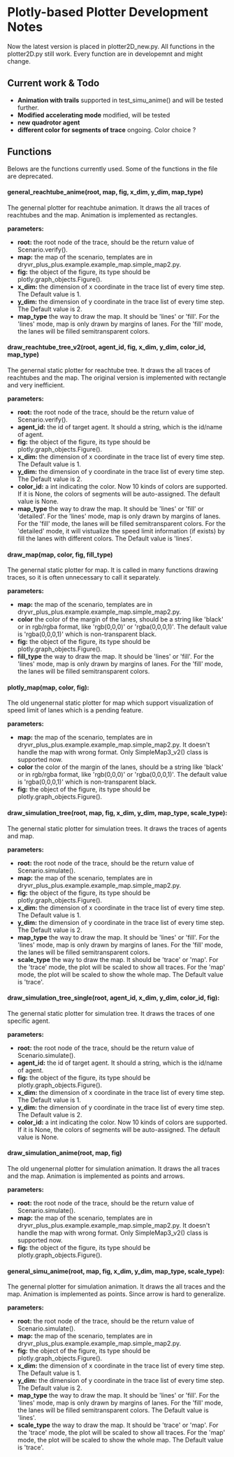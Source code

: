 # Plotly-based Plotter Development Notes

Now the latest version is placed in plotter2D_new.py. All functions in the plotter2D.py still work. Every function are in developemnt and might change.

## Current work & Todo
- **Animation with trails** supported in test_simu_anime() and will be tested further.
- **Modified accelerating mode** modified, will be tested
- **new quadrotor agent**
- **different color for segments of trace** ongoing. Color choice ?

## Functions
Belows are the functions currently used. Some of the functions in the file are deprecated.

#### general_reachtube_anime(root, map, fig, x_dim, y_dim, map_type)

The genernal plotter for reachtube animation. It draws the all traces of reachtubes and the map. Animation is implemented as rectangles.

**parameters:**
- **root:** the root node of the trace, should be the return value of Scenario.verify().
- **map:** the map of the scenario, templates are in dryvr_plus_plus.example.example_map.simple_map2.py.
- **fig:** the object of the figure, its type should be plotly.graph_objects.Figure().
- **x_dim:** the dimension of x coordinate in the trace list of every time step. The Default value is 1.
- **y_dim:** the dimension of y coordinate in the trace list of every time step. The Default value is 2.
- **map_type** the way to draw the map. It should be 'lines' or 'fill'. For the 'lines' mode, map is only drawn by margins of lanes. For the 'fill' mode, the lanes will be filled semitransparent colors.

#### draw_reachtube_tree_v2(root, agent_id, fig, x_dim, y_dim, color_id, map_type)

The genernal static plotter for reachtube tree. It draws the all traces of reachtubes and the map.
The original version is implemented with rectangle and very inefficient.

**parameters:**
- **root:** the root node of the trace, should be the return value of Scenario.verify().
- **agent_id:** the id of target agent. It should a string, which is the id/name of agent.
- **fig:** the object of the figure, its type should be plotly.graph_objects.Figure().
- **x_dim:** the dimension of x coordinate in the trace list of every time step. The Default value is 1.
- **y_dim:** the dimension of y coordinate in the trace list of every time step. The Default value is 2.
- **color_id:** a int indicating the color. Now 10 kinds of colors are supported. If it is None, the colors of segments will be auto-assigned. The default value is None.
- **map_type** the way to draw the map. It should be 'lines' or 'fill' or 'detailed'. For the 'lines' mode, map is only drawn by margins of lanes. For the 'fill' mode, the lanes will be filled semitransparent colors. For the 'detailed' mode, it will vistualize the speed limit information (if exists) by fill the lanes with different colors. The Default value is 'lines'.

#### draw_map(map, color, fig, fill_type)

The genernal static plotter for map. It is called in many functions drawing traces, so it is often unnecessary to call it separately.

**parameters:**
- **map:** the map of the scenario, templates are in dryvr_plus_plus.example.example_map.simple_map2.py.
- **color** the color of the margin of the lanes, should be a string like 'black' or in rgb/rgba format, like 'rgb(0,0,0)' or 'rgba(0,0,0,1)'. The default value is 'rgba(0,0,0,1)' which is non-transparent black.
- **fig:** the object of the figure, its type should be plotly.graph_objects.Figure().
- **fill_type** the way to draw the map. It should be 'lines' or 'fill'. For the 'lines' mode, map is only drawn by margins of lanes. For the 'fill' mode, the lanes will be filled semitransparent colors.

#### plotly_map(map, color, fig):

The old ungenernal static plotter for map which support visualization of speed limit of lanes which is a pending feature.

**parameters:**
- **map:** the map of the scenario, templates are in dryvr_plus_plus.example.example_map.simple_map2.py. It doesn't handle the map with wrong format. Only SimpleMap3_v2() class is supported now.
- **color** the color of the margin of the lanes, should be a string like 'black' or in rgb/rgba format, like 'rgb(0,0,0)' or 'rgba(0,0,0,1)'. The default value is 'rgba(0,0,0,1)' which is non-transparent black.
- **fig:** the object of the figure, its type should be plotly.graph_objects.Figure().

#### draw_simulation_tree(root, map, fig, x_dim, y_dim, map_type, scale_type):

The genernal static plotter for simulation trees. It draws the traces of agents and map.

**parameters:**
- **root:** the root node of the trace, should be the return value of Scenario.simulate().
- **map:** the map of the scenario, templates are in dryvr_plus_plus.example.example_map.simple_map2.py.
- **fig:** the object of the figure, its type should be plotly.graph_objects.Figure().
- **x_dim:** the dimension of x coordinate in the trace list of every time step. The Default value is 1.
- **y_dim:** the dimension of y coordinate in the trace list of every time step. The Default value is 2.
- **map_type** the way to draw the map. It should be 'lines' or 'fill'. For the 'lines' mode, map is only drawn by margins of lanes. For the 'fill' mode, the lanes will be filled semitransparent colors.
- **scale_type** the way to draw the map. It should be 'trace' or 'map'. For the 'trace' mode, the plot will be scaled to show all traces. For the 'map' mode, the plot will be scaled to show the whole map. The Default value is 'trace'.

#### draw_simulation_tree_single(root, agent_id, x_dim, y_dim, color_id, fig):

The genernal static plotter for simulation tree. It draws the  traces of one specific agent.

**parameters:**
- **root:** the root node of the trace, should be the return value of Scenario.simulate().
- **agent_id:** the id of target agent. It should a string, which is the id/name of agent.
- **fig:** the object of the figure, its type should be plotly.graph_objects.Figure().
- **x_dim:** the dimension of x coordinate in the trace list of every time step. The Default value is 1.
- **y_dim:** the dimension of y coordinate in the trace list of every time step. The Default value is 2.
- **color_id:** a int indicating the color. Now 10 kinds of colors are supported. If it is None, the colors of segments will be auto-assigned. The default value is None.

#### draw_simulation_anime(root, map, fig)

The old ungenernal plotter for simulation animation. It draws the all traces and the map. Animation is implemented as points and arrows. 

**parameters:**
- **root:** the root node of the trace, should be the return value of Scenario.simulate().
- **map:** the map of the scenario, templates are in dryvr_plus_plus.example.example_map.simple_map2.py. It doesn't handle the map with wrong format. Only SimpleMap3_v2() class is supported now.
- **fig:** the object of the figure, its type should be plotly.graph_objects.Figure().

#### general_simu_anime(root, map, fig, x_dim, y_dim, map_type, scale_type):

The genernal plotter for simulation animation. It draws the all traces and the map. Animation is implemented as points. Since arrow is hard to generalize.

**parameters:**
- **root:** the root node of the trace, should be the return value of Scenario.simulate().
- **map:** the map of the scenario, templates are in dryvr_plus_plus.example.example_map.simple_map2.py.
- **fig:** the object of the figure, its type should be plotly.graph_objects.Figure().
- **x_dim:** the dimension of x coordinate in the trace list of every time step. The Default value is 1.
- **y_dim:** the dimension of y coordinate in the trace list of every time step. The Default value is 2.
- **map_type** the way to draw the map. It should be 'lines' or 'fill'. For the 'lines' mode, map is only drawn by margins of lanes. For the 'fill' mode, the lanes will be filled semitransparent colors. The Default value is 'lines'.
- **scale_type** the way to draw the map. It should be 'trace' or 'map'. For the 'trace' mode, the plot will be scaled to show all traces. For the 'map' mode, the plot will be scaled to show the whole map. The Default value is 'trace'.

